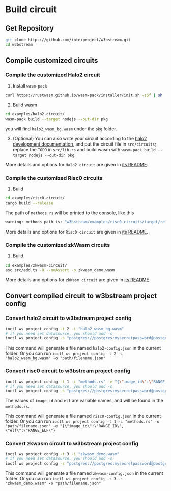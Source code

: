 # Build circuit

## Get Repository
```bash
git clone https://github.com/iotexproject/w3bstream.git
cd w3bstream
```

## Compile customized circuits

### Compile the customized Halo2 circuit

1. Install `wasm-pack`
```bash
curl https://rustwasm.github.io/wasm-pack/installer/init.sh -sSf | sh
```

2. Build wasm

```bash
cd examples/halo2-circuit/
wasm-pack build --target nodejs --out-dir pkg
```

you will find `halo2_wasm_bg.wasm` under the `pkg` folder.

3. (Optional) You can also write your circuit according to the [halo2 development documentation](https://zcash.github.io/halo2/user/simple-example.html), and put the circuit file in `src/circuits`; replace the `TODO` in `src/lib.rs` and build wasm with `wasm-pack build --target nodejs --out-dir pkg`.

More details and options for `Halo2 circuit` are given in [its README](./examples/halo2-circuit/README.md).

### Compile the customized Risc0 circuits

1. Build

```bash
cd examples/risc0-circuit/
cargo build --release
```

The path of `methods.rs` will be printed to the console, like this  

```bash
warning: methods_path is: "w3bstream/examples/risc0-circuits/target/release/build/risc0-circuits-5efc4ff59af940ab/out/methods.rs"
```

More details and options for `Risc0 circuit` are given in [its README](./examples/risc0-circuit/README.md).

### Compile the customized zkWasm circuits

1. Build

```bash
cd examples/zkwasm-circuit/
asc src/add.ts -O --noAssert -o zkwasm_demo.wasm
```

More details and options for `zkWasm circuit` are given in [its README](./examples/zkwasm-circuit/README.md).


## Convert compiled circuit to w3bstream project config

### Convert halo2 circuit to w3bstream project config

```bash
ioctl ws project config -t 2 -i "halo2_wasm_bg.wasm"
# if you need set datasource, you should add -s 
ioctl ws project config -s "postgres://postgres:mysecretpassword@postgres:5432/w3bstream?sslmode=disable" -t 2 -i "halo2_wasm_bg.wasm"
```

This command will generate a file named `halo2-config.json` in the current folder. 
Or you can run `ioctl ws project config -t 2 -i "halo2_wasm_bg.wasm" -o "path/filename.json"`

### Convert risc0 circuit to w3bstream project config

```bash
ioctl ws project config -t 1 -i "methods.rs" -e "{\"image_id\":\"RANGE_ID\", \"elf\":\"RANGE_ELF\"}"
# if you need set datasource, you should add -s 
ioctl ws project config -s "postgres://postgres:mysecretpassword@postgres:5432/w3bstream?sslmode=disable" -t 1 -i "methods.rs" -e "{\"image_id\":\"RANGE_ID\", \"elf\":\"RANGE_ELF\"}"
```
The values of `image_id` and `elf` are variable names, and will be found in the `methods.rs`.

This command will generate a file named `risc0-config.json` in the current folder.
Or you can run `ioctl ws project config -t 1 -i "methods.rs" -o "path/filename.json" -e "{\"image_id\":\"RANGE_ID\", \"elf\":\"RANGE_ELF\"}`

### Convert zkwasm circuit to w3bstream project config

```bash
ioctl ws project config -t 3 -i "zkwasm_demo.wasm"
# if you need set datasource, you should add -s 
ioctl ws project config -s "postgres://postgres:mysecretpassword@postgres:5432/w3bstream?sslmode=disable" -t 3 -i "zkwasm_demo.wasm"
```

This command will generate a file named `zkwasm-config.json` in the current folder.
Or you can run `ioctl ws project config -t 3 -i "zkwasm_demo.wasm" -o "path/filename.json"`
